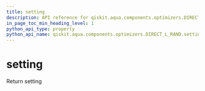 ```yaml
---
title: setting
description: API reference for qiskit.aqua.components.optimizers.DIRECT_L_RAND.setting
in_page_toc_min_heading_level: 1
python_api_type: property
python_api_name: qiskit.aqua.components.optimizers.DIRECT_L_RAND.setting
---
```


# setting

Return setting

